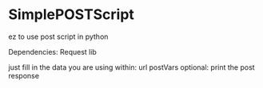 # SimplePOSTScript
ez to use post script in python

Dependencies:
Request lib

just fill in the data you are using within:
url
postVars
optional: print the post response

